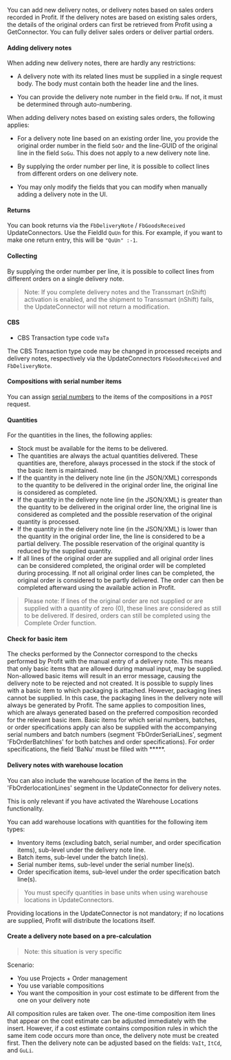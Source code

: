 You can add new delivery notes, or delivery notes based on sales orders recorded in Profit. If the delivery notes are based on existing sales orders, the details of the original orders can first be retrieved from Profit using a GetConnector. You can fully deliver sales orders or deliver partial orders.

#### Adding delivery notes

When adding new delivery notes, there are hardly any restrictions:

- A delivery note with its related lines must be supplied in a single request body. The body must contain both the header line and the lines.

- You can provide the delivery note number in the field `OrNu`. If not, it must be determined through auto-numbering.

When adding delivery notes based on existing sales orders, the following applies:

- For a delivery note line based on an existing order line, you provide the original order number in the field `SoOr` and the line-GUID of the original line in the field `SoGu`. This does not apply to a new delivery note line.

- By supplying the order number per line, it is possible to collect lines from different orders on one delivery note.

- You may only modify the fields that you can modify when manually adding a delivery note in the UI.

#### Returns

You can book returns via the `FbDeliveryNote` / `FbGoodsReceived` UpdateConnectors. Use the FieldId `QuUn` for this. For example, if you want to make one return entry, this will be `"QuUn" :-1`.

#### Collecting

By supplying the order number per line, it is possible to collect lines from different orders on a single delivery note.

> Note: If you complete delivery notes and the Transsmart (nShift) activation is enabled, and the shipment to Transsmart (nShift) fails, the UpdateConnector will not return a modification.

#### CBS

- CBS Transaction type code `VaTa`

The CBS Transaction type code may be changed in processed receipts and delivery notes, respectively via the UpdateConnectors `FbGoodsReceived` and `FbDeliveryNote`.

#### Compositions with serial number items

You can assign [serial numbers](https://help.afas.nl/help/NL/SE/Item_SerItem.htm "Serial item") to the items of the compositions in a `POST` request.

#### Quantities

For the quantities in the lines, the following applies:

- Stock must be available for the items to be delivered.
- The quantities are always the actual quantities delivered. These quantities are, therefore, always processed in the stock if the stock of the basic item is maintained.
- If the quantity in the delivery note line (in the JSON/XML) corresponds to the quantity to be delivered in the original order line, the original line is considered as completed.
- If the quantity in the delivery note line (in the JSON/XML) is greater than the quantity to be delivered in the original order line, the original line is considered as completed and the possible reservation of the original quantity is processed.
- If the quantity in the delivery note line (in the JSON/XML) is lower than the quantity in the original order line, the line is considered to be a partial delivery. The possible reservation of the original quantity is reduced by the supplied quantity.
- If all lines of the original order are supplied and all original order lines can be considered completed, the original order will be completed during processing. If not all original order lines can be completed, the original order is considered to be partly delivered. The order can then be completed afterward using the available action in Profit.

> Please note: If lines of the original order are not supplied or are supplied with a quantity of zero (0), these lines are considered as still to be delivered. If desired, orders can still be completed using the Complete Order function.

#### Check for basic item

The checks performed by the Connector correspond to the checks performed by Profit with the manual entry of a delivery note. This means that only basic items that are allowed during manual input, may be supplied. Non-allowed basic items will result in an error message, causing the delivery note to be rejected and not created.
It is possible to supply lines with a basic item to which packaging is attached. However, packaging lines cannot be supplied. In this case, the packaging lines in the delivery note will always be generated by Profit. The same applies to composition lines, which are always generated based on the preferred composition recorded for the relevant basic item.
Basic items for which serial numbers, batches, or order specifications apply can also be supplied with the accompanying serial numbers and batch numbers (segment 'FbOrderSerialLines', segment 'FbOrderBatchlines' for both batches and order specifications). For order specifications, the field 'BaNu' must be filled with *****.

#### Delivery notes with warehouse location

You can also include the warehouse location of the items in the 'FbOrderlocationLines' segment in the UpdateConnector for delivery notes.

This is only relevant if you have activated the Warehouse Locations functionality.

You can add warehouse locations with quantities for the following item types:

- Inventory items (excluding batch, serial number, and order specification items), sub-level under the delivery note line.
- Batch items, sub-level under the batch line(s).
- Serial number items, sub-level under the serial number line(s).
- Order specification items, sub-level under the order specification batch line(s).

> You must specify quantities in base units when using warehouse locations in UpdateConnectors.

Providing locations in the UpdateConnector is not mandatory; if no locations are supplied, Profit will distribute the locations itself.

#### Create a delivery note based on a pre-calculation

> Note: this situation is very specific

Scenario:

- You use Projects + Order management
- You use variable compositions
- You want the composition in your cost estimate to be different from the one on your delivery note

All composition rules are taken over. The one-time composition item lines that appear on the cost estimate can be adjusted immediately with the insert. However, if a cost estimate contains composition rules in which the same item code occurs more than once, the delivery note must be created first. Then the delivery note can be adjusted based on the fields: `VaIt`, `ItCd`, and `GuLi`.
